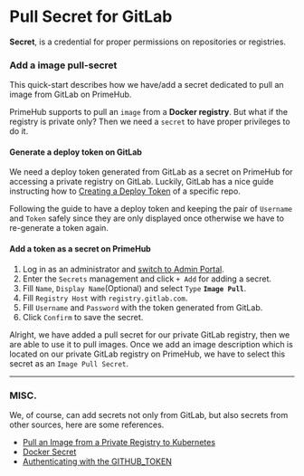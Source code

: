 # Pull Secret for GitLab

**Secret**, is a credential for proper permissions on repositories or registries.

### Add a image pull-secret

This quick-start describes how we have/add a secret dedicated to pull an image from GitLab on PrimeHub.

PrimeHub supports to pull an `image` from a **Docker registry**. But what if the registry is private only? Then we need a `secret` to have proper privileges to do it.

#### Generate a deploy token on GitLab

We need a deploy token generated from GitLab as a secret on PrimeHub for accessing a private registry on GitLab. Luckily, GitLab has a nice guide instructing how to [Creating a Deploy Token](https://docs.gitlab.com/ee/user/project/deploy\_tokens/#creating-a-deploy-token) of a specific repo.

Following the guide to have a deploy token and keeping the pair of `Username` and `Token` safely since they are only displayed once otherwise we have to re-generate a token again.

#### Add a token as a secret on PrimeHub

1. Log in as an administrator and [switch to Admin Portal](./).
2. Enter the `Secrets` management and click `+ Add` for adding a secret.
3. Fill `Name`, `Display Name`(Optional) and select `Type` **`Image Pull`**.
4. Fill `Registry Host` with `registry.gitlab.com`.
5. Fill `Username` and `Password` with the token generated from GitLab.
6. Click `Confirm` to save the secret.

Alright, we have added a pull secret for our private GitLab registry, then we are able to use it to pull images. Once we add an image description which is located on our private GitLab registry on PrimeHub, we have to select this secret as an `Image Pull Secret`.

***

### MISC.

We, of course, can add secrets not only from GitLab, but also secrets from other sources, here are some references.

* [Pull an Image from a Private Registry to Kubernetes](https://kubernetes.io/docs/tasks/configure-pod-container/pull-image-private-registry/)
* [Docker Secret](https://docs.docker.com/engine/swarm/secrets/)
* [Authenticating with the GITHUB\_TOKEN](https://help.github.com/en/actions/configuring-and-managing-workflows/authenticating-with-the-github\_token)
